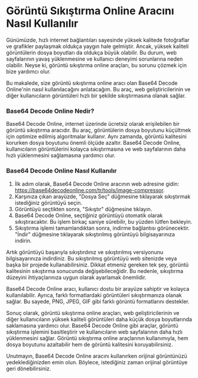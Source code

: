 Görüntü Sıkıştırma Online Aracını Nasıl Kullanılır
==================================================

Günümüzde, hızlı internet bağlantıları sayesinde yüksek kalitede fotoğraflar ve grafikler paylaşmak oldukça yaygın hale gelmiştir. Ancak, yüksek kaliteli görüntülerin dosya boyutları da oldukça büyük olabilir. Bu durum, web sayfalarının yavaş yüklenmesine ve kullanıcı deneyimi sorunlarına neden olabilir. Neyse ki, görüntü sıkıştırma online araçları, bu sorunu çözmek için bize yardımcı olur.

Bu makalede, size görüntü sıkıştırma online aracı olan Base64 Decode Online'nin nasıl kullanılacağını anlatacağım. Bu araç, web geliştiricilerinin ve diğer kullanıcıların görüntüleri hızlı bir şekilde sıkıştırmasına olanak sağlar.

### Base64 Decode Online Nedir?

Base64 Decode Online, internet üzerinde ücretsiz olarak erişilebilen bir görüntü sıkıştırma aracıdır. Bu araç, görüntülerin dosya boyutunu küçültmek için optimize edilmiş algoritmalar kullanır. Aynı zamanda, görüntü kalitesini korurken dosya boyutunu önemli ölçüde azaltır. Base64 Decode Online, kullanıcıların görüntülerini kolayca sıkıştırmasına ve web sayfalarının daha hızlı yüklenmesini sağlamasına yardımcı olur.

### Base64 Decode Online Nasıl Kullanılır

1. İlk adım olarak, Base64 Decode Online aracının web adresine gidin: <https://base64decodeonline.com/tr/tools/image-compressor>.
2. Karşınıza çıkan arayüzde, "Dosya Seç" düğmesine tıklayarak sıkıştırmak istediğiniz görüntüyü seçin.
3. Görüntüyü seçtikten sonra, "Sıkıştır" düğmesine tıklayın.
4. Base64 Decode Online, seçtiğiniz görüntüyü otomatik olarak sıkıştıracaktır. Bu işlem birkaç saniye sürebilir, bu yüzden lütfen bekleyin.
5. Sıkıştırma işlemi tamamlandıktan sonra, indirme bağlantısı görünecektir. "İndir" düğmesine tıklayarak sıkıştırılmış görüntüyü bilgisayarınıza indirin.

Artık görüntüyü başarıyla sıkıştırdınız ve sıkıştırılmış versiyonunu bilgisayarınıza indirdiniz. Bu sıkıştırılmış görüntüyü web sitenizde veya başka bir projede kullanabilirsiniz. Dikkat etmeniz gereken tek şey, görüntü kalitesinin sıkıştırma sonucunda değişebileceğidir. Bu nedenle, sıkıştırma düzeyini ihtiyaçlarınıza uygun olarak ayarlamak önemlidir.

Base64 Decode Online aracı, kullanıcı dostu bir arayüze sahiptir ve kolayca kullanılabilir. Ayrıca, farklı formatlardaki görüntüleri sıkıştırmanıza olanak sağlar. Bu sayede, PNG, JPEG, GIF gibi farklı görüntü formatlarını destekler.

Sonuç olarak, görüntü sıkıştırma online araçları, web geliştiricilerinin ve diğer kullanıcıların yüksek kaliteli görüntüleri daha küçük dosya boyutlarında saklamasına yardımcı olur. Base64 Decode Online gibi araçlar, görüntü sıkıştırma işlemini basitleştirir ve kullanıcıların web sayfalarının daha hızlı yüklenmesini sağlar. Görüntü sıkıştırma online araçlarının kullanımıyla, hem dosya boyutunu azaltabilir hem de görüntü kalitesini koruyabilirsiniz.

Unutmayın, Base64 Decode Online aracını kullanırken orijinal görüntünüzü yedeklediğinizden emin olun. Böylece, istediğiniz zaman orijinal görüntüye geri dönebilirsiniz.